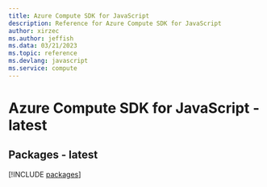 ```yaml
---
title: Azure Compute SDK for JavaScript
description: Reference for Azure Compute SDK for JavaScript
author: xirzec
ms.author: jeffish
ms.data: 03/21/2023
ms.topic: reference
ms.devlang: javascript
ms.service: compute
---
```

# Azure Compute SDK for JavaScript - latest
## Packages - latest
[!INCLUDE [packages](compute-index.md)]